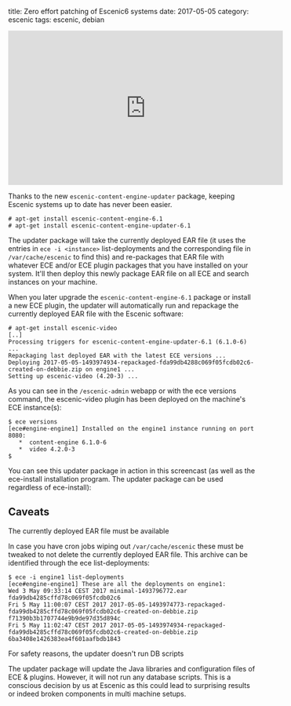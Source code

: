 title: Zero effort patching of Escenic6 systems
date: 2017-05-05
category: escenic
tags: escenic, debian

<iframe width="560" height="315"
src="https://www.youtube.com/embed/ZWma879eYdc" frameborder="0"
allow="accelerometer; autoplay; encrypted-media; gyroscope;
picture-in-picture" allowfullscreen></iframe>

Thanks to the new `escenic-content-engine-updater` package, keeping
Escenic systems up to date has never been easier.

```
# apt-get install escenic-content-engine-6.1
# apt-get install escenic-content-engine-updater-6.1
```

The updater package will take the currently deployed EAR file (it uses
the entries in `ece -i <instance>` list-deployments and the
corresponding file in `/var/cache/escenic` to find this) and
re-packages that EAR file with whatever ECE and/or ECE plugin packages
that you have installed on your system. It'll then deploy this newly
package EAR file on all ECE and search instances on your machine.

When you later upgrade the `escenic-content-engine-6.1` package or
install a new ECE plugin, the updater will automatically run and
repackage the currently deployed EAR file with the Escenic software:

```text
# apt-get install escenic-video
[..]
Processing triggers for escenic-content-engine-updater-6.1 (6.1.0-6) ...
Repackaging last deployed EAR with the latest ECE versions ...
Deploying 2017-05-05-1493974934-repackaged-fda99db4288c069f05fcdb02c6-created-on-debbie.zip on engine1 ... 
Setting up escenic-video (4.20-3) ...
```

As you can see in the `/escenic-admin` webapp or with the ece versions
command, the escenic-video plugin has been deployed on the machine's
ECE instance(s):

```
$ ece versions
[ece#engine-engine1] Installed on the engine1 instance running on port 8080:
   *  content-engine 6.1.0-6
   *  video 4.2.0-3
$
```

You can see this updater package in action in this screencast (as well
as the ece-install installation program. The updater package can be
used regardless of ece-install):

## Caveats
The currently deployed EAR file must be available

In case you have cron jobs wiping out `/var/cache/escenic` these must
be tweaked to not delete the currently deployed EAR file. This archive
can be identified through the ece list-deployments:

```text
$ ece -i engine1 list-deployments 
[ece#engine-engine1] These are all the deployments on engine1:
Wed 3 May 09:33:14 CEST 2017 minimal-1493796772.ear fda99db4285cffd78c069f05fcdb02c6
Fri 5 May 11:00:07 CEST 2017 2017-05-05-1493974773-repackaged-fda99db4285cffd78c069f05fcdb02c6-created-on-debbie.zip f71390b3b1707744e9b9de97d35d894c
Fri 5 May 11:02:47 CEST 2017 2017-05-05-1493974934-repackaged-fda99db4285cffd78c069f05fcdb02c6-created-on-debbie.zip 6ba3408e1426383ea4f601aafbdb1843
```

For safety reasons, the updater doesn't run DB scripts

The updater package will update the Java libraries and configuration
files of ECE & plugins. However, it will not run any database
scripts. This is a conscious decision by us at Escenic as this could
lead to surprising results or indeed broken components in multi
machine setups.
